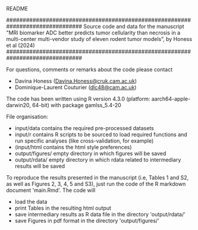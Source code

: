 README

###############################################################################
Source code and data for the manuscript "MRI biomarker ADC better predicts 
	tumor cellularity than necrosis in a multi-center multi-vendor study 
	of eleven rodent tumor models”, by Honess et al (2024)
###############################################################################

For questions, comments or remarks about the code please contact  
- Davina Honess (Davina.Honess@cruk.cam.ac.uk)
- Dominique-Laurent Couturier (dlc48@cam.ac.uk)

The code has been written using R version 4.3.0 (platform: aarch64-apple-darwin20, 
64-bit) with package gamlss_5.4-20


File organisation:
- input/data contains the required pre-processed datasets
- input/r contains R scripts to be sourced to load required functions and
  run specific analyses (like cross-validation, for example)
- (input/html contains the html style preferences)
- output/figures/ empty directory in which figures will be saved 
- output/rdata/ empty directory in which rdata related to intermediary results
  will be saved

To reproduce the results presented in the manuscript (i.e, Tables 1 and S2, 
as well as Figures 2, 3, 4, 5 and S3), just run the code of the R markdown document 
'main.Rmd'. The code will
- load the data
- print Tables in the resulting html output 
- save intermediary results as R data file in the directory 'output/rdata/'
- save Figures in pdf format in the directory 'output/figures/'





